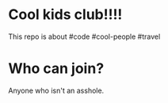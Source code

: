 # Cool kids club!!!!

This repo is about #code #cool-people #travel

# Who can join?

Anyone who isn't an asshole.
